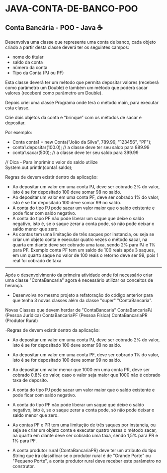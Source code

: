 # JAVA-CONTA-DE-BANCO-POO

Conta Bancária - POO - Java ☕
-----------------------------

Desenvolva uma classe que represente uma conta de banco, cada objeto criado a partir desta classe deverá ter os seguintes campos:

- nome do titular
- saldo da conta
- número da conta
- Tipo da Conta (PJ ou PF)


Esta classe deverá ter um método que permita depositar valores (receberá como parâmetro um Double) e também um método que poderá sacar valores (receberá como parâmetro um Double).


Depois criei uma classe Programa onde terá o método main, para executar esta classe. 

Crie dois objetos da conta e “brinque” com os métodos de sacar e depositar.

Por exemplo: 

- Conta conta1 = new Conta("João da Silva", 789.99, "123456", "PF");
- conta1.depositar(100.0); // a classe deve ter seu saldo para 889.99
- conta1.sacar(500); // a classe deve ter seu saldo para 399.99

// Dica - Para imprimir o valor do saldo utilize System.out.println(conta1.saldo);

Regras de devem existir dentro da aplicação: 

- Ao depositar um valor em uma conta PJ, deve ser cobrado 2% do valor, isto é se for depositado 100 deve somar 98 no saldo. 
- Ao depositar um valor em uma conta PF, deve ser cobrado 1% do valor, isto é se for depositado 100 deve somar 99 no saldo. 
- A conta do tipo PJ pode sacar um valor maior que o saldo existente e pode ficar com saldo negativo.
- A conta do tipo PF não pode liberar um saque que deixe o saldo negativo, isto é, se o saque zerar a conta pode, só não pode deixar o saldo menor que zero. 
- As contas tem uma limitação de três saques por instancia, ou seja se criar um objeto conta e executar quatro vezes o método sacar, 
na quarta em diante deve ser cobrado uma taxa, sendo 2% para PJ e 1% para PF. Exemplo conta PF tem um saldo de 100 reais após 3 saques, 
em um quarto saque no valor de 100 reais o retorno deve ser 99, pois 1 real foi cobrado de taxa. 

------------------------------------------------------------------------------------------------------------------------------------------------------------------------------

Após o desenvolvimento da primeira atividade onde foi necessário criar uma classe "ContaBancaria" agora é necessário utilizar os conceitos de herança.

- Desenvolva no mesmo projeto a refatoração do código anterior para que tenha 3 novas classes além da classe "super" "ContaBancaria".

Novas Classes que devem herdar de "ContaBancaria"
ContaBancariaPJ  (Pessoa Jurídica)
ContaBancariaPF (Pessoa Física)
ContaBancariaPR (Produtor Rural)

-Regras de devem existir dentro da aplicação:

- Ao depositar um valor em uma conta PJ, deve ser cobrado 2% do valor, isto é se for depositado 100 deve somar 98 no saldo.

- Ao depositar um valor em uma conta PF, deve ser cobrado 1% do valor, isto é se for depositado 100 deve somar 99 no saldo.

- Ao depositar um valor menor que 1000 em uma conta PR, deve ser cobrado 0,8% do valor, caso o valor seja maior que 1000 não é cobrado taxa de deposito.

- A conta do tipo PJ pode sacar um valor maior que o saldo existente e pode ficar com saldo negativo.

- A conta do tipo PF não pode liberar um saque que deixe o saldo negativo,
isto é, se o saque zerar a conta pode, só não pode deixar o saldo menor
que zero. 

- As contas PF e PR tem uma limitação de três saques por
instancia, ou seja se criar um objeto conta e executar quatro vezes o
método sacar, na quarta em diante deve ser cobrado uma taxa, sendo 1,5%
para PR e 1% para PF.

- A conta produtor rural (ContaBancariaPR) deve ter um atributo do tipo String que irá classificar se o produtor rural é de "Grande Porte" ou "Pequeno Porte",  a conta produtor rural deve receber este parâmetro no construtor.
